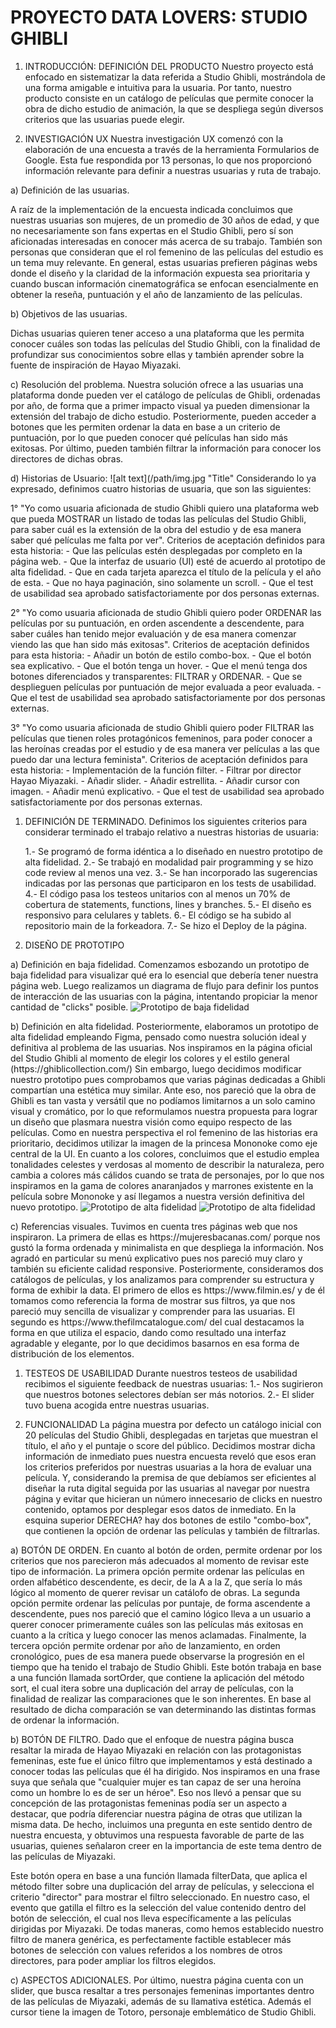 <h1>PROYECTO DATA LOVERS: STUDIO GHIBLI</h1>

<ol>
<li><p>INTRODUCCIÓN: DEFINICIÓN DEL PRODUCTO
Nuestro proyecto está enfocado en sistematizar la data referida a Studio Ghibli, mostrándola de 
una forma amigable e intuitiva para la usuaria. Por tanto, nuestro producto consiste en un catálogo 
de películas que permite conocer la obra de dicho estudio de animación, la que se despliega según 
diversos criterios que las usuarias puede elegir.</p></li>
<li><p>INVESTIGACIÓN UX
Nuestra investigación UX comenzó con la elaboración de una encuesta a través de la herramienta 
Formularios de Google. Esta fue respondida por 13 personas, lo que nos proporcionó información 
relevante para definir a nuestras usuarias y ruta de trabajo.</p></li>
</ol>

<p>a) Definición de las usuarias.</p>

<p>A raíz de la implementación de la encuesta indicada concluimos que nuestras usuarias son mujeres, 
de un promedio de 30 años de edad, y que no necesariamente son fans expertas en el Studio Ghibli, 
pero sí son aficionadas interesadas en conocer más acerca de su trabajo. También son personas que 
consideran que el rol femenino de las películas del estudio es un tema muy relevante. En general, 
estas usuarias prefieren páginas webs donde el diseño y la claridad de la información expuesta sea 
prioritaria y cuando buscan información cinematográfica se enfocan esencialmente en obtener la 
reseña, puntuación y el año de lanzamiento de las películas.</p>

<p>b) Objetivos de las usuarias. </p>

<p>Dichas usuarias quieren tener acceso a una plataforma que les permita conocer cuáles son todas las 
películas del Studio Ghibli, con la finalidad de profundizar sus conocimientos sobre ellas y también 
aprender sobre la fuente de inspiración de Hayao Miyazaki.</p>

<p>c) Resolución del problema. Nuestra solución ofrece a las usuarias una plataforma donde pueden ver 
el catálogo de películas de Ghibli, ordenadas por año, de forma que a primer impacto visual ya pueden 
dimensionar la extensión del trabajo de dicho estudio. Posteriormente, pueden acceder a botones que 
les permiten ordenar la data en base a un criterio de puntuación, por lo que pueden conocer qué 
películas han sido más exitosas. Por último, pueden también filtrar la información para conocer los 
directores de dichas obras.</p>

<p>d) Historias de Usuario: ![alt text](/path/img.jpg "Title" 
Considerando lo ya expresado, definimos cuatro historias de usuaria, que son las siguientes:</p>

<p>1° "Yo como usuaria aficionada de studio Ghibli quiero una plataforma web que pueda MOSTRAR un 
listado de todas las películas del Studio Ghibli, para saber cuál es la extensión de la obra del 
estudio y de esa manera saber qué películas me falta por ver". 
Criterios de aceptación definidos para esta historia:
- Que las películas estén desplegadas por completo en la página web.
- Que la interfaz de usuario (UI) esté de acuerdo al prototipo de alta fidelidad.
- Que en cada tarjeta aparezca el título de la película y el año de esta.
- Que no haya paginación, sino solamente un scroll.
- Que el test de usabilidad sea aprobado satisfactoriamente por dos personas externas.</p>

<p>2° "Yo como usuaria aficionada de studio Ghibli quiero poder ORDENAR las películas por su puntuación,
en orden ascendente a descendente, para saber cuáles han tenido mejor evaluación y de esa manera 
comenzar viendo las que han sido más exitosas". 
Criterios de aceptación definidos para esta historia:
- Añadir un botón de estilo combo-box.
- Que el botón sea explicativo.
- Que el botón tenga un hover.
- Que el menú tenga dos botones diferenciados y transparentes: FILTRAR y ORDENAR.
- Que se desplieguen películas por puntuación de mejor evaluada a peor evaluada.
- Que el test de usabilidad sea aprobado satisfactoriamente por dos personas externas.</p>

<p>3° "Yo como usuaria aficionada de studio Ghibli quiero poder FILTRAR las películas que tienen roles 
protagónicos femeninos, para poder conocer a las heroínas creadas por el estudio y de esa manera 
ver películas a las que puedo dar una lectura feminista". 
Criterios de aceptación definidos para esta historia:
- Implementación de la función filter.
- Filtrar por director Hayao Miyazaki.
- Añadir slider.
- Añadir estrellita.
- Añadir cursor con imagen.
- Añadir menú explicativo.
- Que el test de usabilidad sea aprobado satisfactoriamente por dos personas externas.</p>

<ol>
<li><p>DEFINICIÓN DE TERMINADO.
Definimos los siguientes criterios para considerar terminado el trabajo relativo a nuestras historias
de usuaria:</p>

<p>1.- Se programó de forma idéntica a lo diseñado en nuestro prototipo de alta fidelidad.
2.- Se trabajó en modalidad pair programming y se hizo code review al menos una vez.
3.- Se han incorporado las sugerencias indicadas por las personas que participaron en los tests de usabilidad.
4.- El código pasa los testeos unitarios con al menos un 70% de cobertura de statements, 
functions, lines y branches.
5.- El diseño es responsivo para celulares y tablets.
6.- El código se ha subido al repositorio main de la forkeadora.
7.- Se hizo el Deploy de la página.</p></li>
<li><p>DISEÑO DE PROTOTIPO</p></li>
</ol>

<p>a) Definición en baja fidelidad. 
Comenzamos esbozando un prototipo de baja fidelidad para visualizar qué era lo esencial que debería 
tener nuestra página web. Luego realizamos un diagrama de flujo para definir los puntos de interacción 
de las usuarias con la página, intentando propiciar la menor cantidad de "clicks" posible.
<img src="/src/imágenes/Prototipo.png" alt="Prototipo de baja fidelidad" title="Prototipo de baja fidelidad" /></p>

<p>b) Definición en alta fidelidad. Posteriormente, elaboramos un prototipo de alta fidelidad empleando 
Figma, pensado como nuestra solución ideal y definitiva al problema de las usuarias. Nos inspiramos 
en la página oficial del Studio Ghibli al momento de elegir los colores y el estilo general 
(https://ghiblicollection.com/) Sin embargo, luego decidimos modificar nuestro prototipo pues 
comprobamos que varias páginas dedicadas a Ghibli compartían una estética muy similar. Ante eso, 
nos pareció que la obra de Ghibli es tan vasta y versátil que no podíamos limitarnos a un solo 
camino visual y cromático, por lo que reformulamos nuestra propuesta para lograr un diseño que 
plasmara nuestra visión como equipo respecto de las películas. Como en nuestra perspectiva el rol 
femenino de las historias era prioritario, decidimos utilizar la imagen de la princesa Mononoke 
como eje central de la UI. En cuanto a los colores, concluimos que el estudio emplea tonalidades 
celestes y verdosas al momento de describir la naturaleza, pero cambia a colores más cálidos cuando 
se trata de personajes, por lo que nos inspiramos en la gama de colores anaranjados y marrones 
existente en la película sobre Mononoke y así llegamos a nuestra versión definitiva del nuevo 
prototipo.
<img src="/src/imágenes/PrototipoI.png" alt="Prototipo de alta fidelidad" title="Prototipo de alta fidelidad" />
<img src="/src/imágenes/PrototipoII.png" alt="Prototipo de alta fidelidad" title="Prototipo de alta fidelidad" /></p>

<p>c) Referencias visuales. 
Tuvimos en cuenta tres páginas web que nos inspiraron. La primera de ellas es 
https://mujeresbacanas.com/ porque nos gustó la forma ordenada y minimalista en que despliega 
la información. Nos agradó en particular su menú explicativo pues nos pareció muy claro y también 
su eficiente calidad responsive. Posteriormente, consideramos dos catálogos de películas, y los 
analizamos para comprender su estructura y forma de exhibir la data. El primero de ellos es 
https://www.filmin.es/ y de él tomamos como referencia la forma de mostrar sus filtros, ya que 
nos pareció muy sencilla de visualizar y comprender para las usuarias. El segundo es 
https://www.thefilmcatalogue.com/ del cual destacamos la forma en que utiliza el espacio, dando 
como resultado una interfaz agradable y elegante, por lo que decidimos basarnos en esa forma de 
distribución de los elementos.</p>

<ol>
<li><p>TESTEOS DE USABILIDAD
Durante nuestros testeos de usabilidad recibimos el siguiente feedback de nuestras usuarias:
1.- Nos sugirieron que nuestros botones selectores debían ser más notorios.
2.- El slider tuvo buena acogida entre nuestras usuarias.</p></li>
<li><p>FUNCIONALIDAD
La página muestra por defecto un catálogo inicial con 20 películas del Studio Ghibli, desplegadas 
en tarjetas que muestran el título, el año y el puntaje o score del público. Decidimos mostrar
dicha información de inmediato pues nuestra encuesta reveló que esos eran los criterios preferidos
por nuestras usuarias a la hora de evaluar una película. Y, considerando la premisa de que debíamos
ser eficientes al diseñar la ruta digital seguida por las usuarias al navegar por nuestra página
y evitar que hicieran un número innecesario de clicks en nuestro contenido, optamos por desplegar 
esos datos de inmediato.
En la esquina superior DERECHA? hay dos botones de estilo "combo-box", que contienen la opción
de ordenar las películas y también de filtrarlas. </p></li>
</ol>

<p>a) BOTÓN DE ORDEN.
En cuanto al botón de orden, permite ordenar por los criterios que nos parecieron más adecuados
al momento de revisar este tipo de información. La primera opción permite ordenar las películas en orden alfabético descendente, es decir, de la A a la Z, que sería lo más lógico al momento de querer
revisar un catálofo de obras. 
La segunda opción permite ordenar las películas por puntaje, de forma ascendente a descendente, 
pues nos pareció que el camino lógico lleva a un usuario a querer conocer primeramente cuáles
son las películas más exitosas en cuanto a la crítica y luego conocer las menos aclamadas.
Finalmente, la tercera opción permite ordenar por año de lanzamiento, en orden cronológico, pues
de esa manera puede observarse la progresión en el tiempo que ha tenido el trabajo de Studio Ghibli. 
Este botón trabaja en base a una función llamada sortOrder, que contiene la aplicación del método
sort, el cual itera sobre una duplicación del array de películas, con la finalidad de realizar
las comparaciones que le son inherentes. En base al resultado de dicha comparación se van determinando las distintas formas de ordenar la información. </p>

<p>b) BOTÓN DE FILTRO.
Dado que el enfoque de nuestra página busca resaltar la mirada de Hayao Miyazaki en relación con 
las protagonistas femeninas, este fue el único filtro que implementamos y está destinado a conocer
todas las películas que él ha dirigido. Nos inspiramos en una frase suya que señala que "cualquier
mujer es tan capaz de ser una heroína como un hombre lo es de ser un héroe". Eso nos llevó a pensar
que su concepción de las protagonistas femeninas podía ser un aspecto a destacar, que podría
diferenciar nuestra página de otras que utilizan la misma data. De hecho, incluimos una pregunta en
este sentido dentro de nuestra encuesta, y obtuvimos una respuesta favorable de parte de las usuarias, quienes señalaron creer en la importancia de este tema dentro de las películas de Miyazaki.</p>

<p>Este botón opera en base a una función llamada filterData, que aplica el método filter sobre una 
duplicación del array de películas, y selecciona el criterio "director" para mostrar el filtro 
seleccionado. En nuestro caso, el evento que gatilla el filtro es la selección del value contenido 
dentro del botón de selección, el cual nos lleva específicamente a las películas dirigidas por Miyazaki. 
De todas maneras, como hemos establecido nuestro filtro de manera genérica, es perfectamente 
factible establecer más botones de selección con values referidos a los nombres de otros directores, 
para poder ampliar los filtros elegidos. </p>

<p>c) ASPECTOS ADICIONALES.
Por último, nuestra página cuenta con un slider, que busca resaltar a tres personajes femeninas 
importantes dentro de las películas de Miyazaki, además de su llamativa estética. 
Además el cursor tiene la imagen de Totoro, personaje emblemático de Studio Ghibli. </p>
